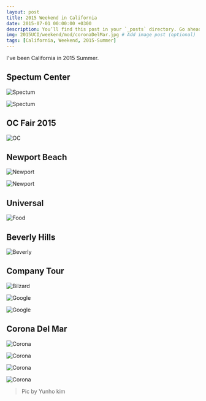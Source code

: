 ```yaml
---
layout: post
title: 2015 Weekend in California
date: 2015-07-01 00:00:00 +0300
description: You’ll find this post in your `_posts` directory. Go ahead and edit it and re-build the site to see your changes. # Add post description (optional)
img: 2015UCI/weekend/mod/coronaDelMar.jpg # Add image post (optional)
tags: [California, Weekend, 2015-Summer]
---
```


I've been California in 2015 Summer.

## Spectum Center
![Spectum]({{site.baseurl}}/assets/img/2015UCI/weekend/mod/spectrum.jpg)

![Spectum]({{site.baseurl}}/assets/img/2015UCI/weekend/mod/spectrum2.jpg)

## OC Fair 2015
![OC]({{site.baseurl}}/assets/img/2015UCI/weekend/mod/ocfair.jpg)

## Newport Beach
![Newport]({{site.baseurl}}/assets/img/2015UCI/weekend/mod/newportBeach.jpg)

![Newport]({{site.baseurl}}/assets/img/2015UCI/weekend/mod/newportBeach2.jpg)

## Universal
![Food]({{site.baseurl}}/assets/img/2015UCI/weekend/mod/universal.jpg)

## Beverly Hills
![Beverly]({{site.baseurl}}/assets/img/2015UCI/weekend/mod/beverlyHills.jpg)

## Company Tour
![Bilzard]({{site.baseurl}}/assets/img/2015UCI/weekend/mod/bilzard.jpg)

![Google]({{site.baseurl}}/assets/img/2015UCI/weekend/mod/google.jpg)

![Google]({{site.baseurl}}/assets/img/2015UCI/weekend/mod/google2.jpg)

## Corona Del Mar
![Corona]({{site.baseurl}}/assets/img/2015UCI/weekend/mod/coronaDelMar.jpg)

![Corona]({{site.baseurl}}/assets/img/2015UCI/weekend/mod/coronaDelMar2.jpg)

![Corona]({{site.baseurl}}/assets/img/2015UCI/weekend/mod/coronaDelMar3.jpg)

![Corona]({{site.baseurl}}/assets/img/2015UCI/weekend/mod/coronaDelMar4.jpg)


> Pic by Yunho kim